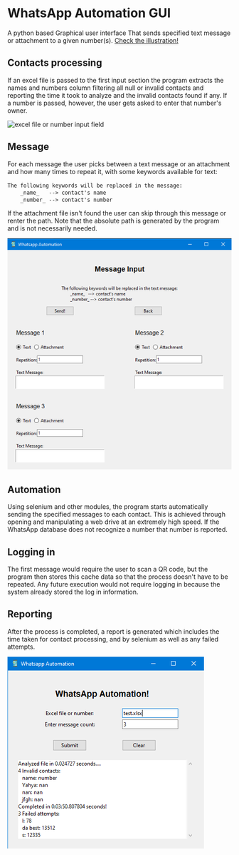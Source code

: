 # WhatsApp Automation GUI

A python based Graphical user interface That sends specified text message or attachment to a given number(s). [Check the illustration!](https://youtu.be/NItektT6gao)

## Contacts processing

If an excel file is passed to the first input section the program extracts the names and numbers column filtering all null or invalid contacts and reporting the time it took to analyze and the invalid contacts found if any. If a number is passed, however, the user gets asked to enter that number's owner.

![excel file or number input field](Projects\Python\Projects\Whatsapp_Automation\statics/excel_file_or_number_input_field.png)

## Message

For each message the user picks between a text message or an attachment and how many times to repeat it, with some keywords available for text:

```text
The following keywords will be replaced in the message:
    _name_   --> contact's name
    _number_ --> contact's number
```

If the attachment file isn't found the user can skip through this message or renter the path. Note that the absolute path is generated by the program and is not necessarily needed.

![excel file or number input field](statics\2.message_input_frame_for_three_messages.png)

## Automation

Using selenium and other modules, the program starts automatically sending the specified messages to each contact. This is achieved through opening and manipulating a web drive at an extremely high speed. If the WhatsApp database does not recognize a number that number is reported.

## Logging in

The first message would require the user to scan a QR code, but the program then stores this cache data so that the process doesn't have to be repeated. Any future execution would not require logging in because the system already stored the log in information.

## Reporting

After the process is completed, a report is generated which includes the time taken for contact processing, and by selenium as well as any failed attempts.

![report](statics\3.report.png)
